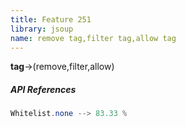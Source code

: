 ```yaml
---
title: Feature 251
library: jsoup
name: remove tag,filter tag,allow tag
---
```


**tag**->(remove,filter,allow) 

##### API References

```java
Whitelist.none --> 83.33 %
```
